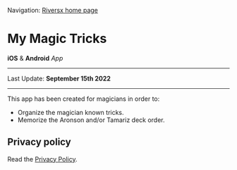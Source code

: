Navigation: [Riversx home page](/index.html) 

# My Magic Tricks

**iOS** & **Android** *App*

* * *

Last Update: **September 15th 2022**

* * *

This app has been created for magicians in order to:

* Organize the magician known tricks.
* Memorize the Aronson and/or Tamariz deck order.

## Privacy policy

Read the [Privacy Policy](./privacy.html).
